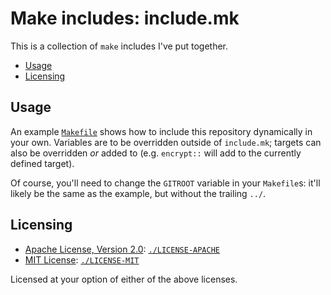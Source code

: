 # Make includes: include.mk

This is a collection of `make` includes I've put together.

<!-- toc -->

- [Usage](#usage)
- [Licensing](#licensing)

<!-- tocstop -->

## Usage

An example [`Makefile`](Makefile) shows how to include this repository dynamically in your own. Variables are to be overridden outside of `include.mk`; targets can also be overridden _or_ added to (e.g. `encrypt::` will add to the currently defined target).

Of course, you'll need to change the `GITROOT` variable in your `Makefile`s: it'll likely be the same as the example, but without the trailing `../`.

## Licensing

 * [Apache License, Version 2.0](https://www.apache.org/licenses/LICENSE-2.0): [`./LICENSE-APACHE`](LICENSE-APACHE)
 * [MIT License](https://opensource.org/licenses/MIT): [`./LICENSE-MIT`](LICENSE-MIT)

Licensed at your option of either of the above licenses.
